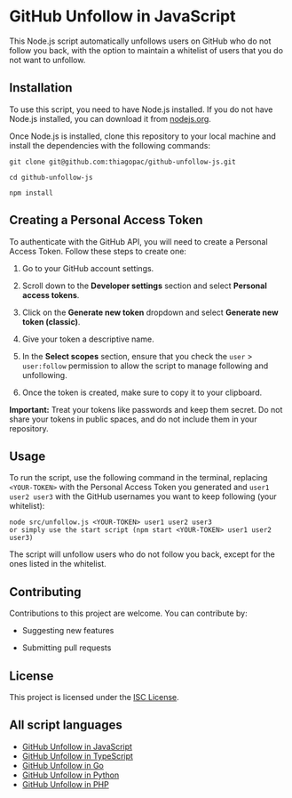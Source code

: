 # GitHub Unfollow in JavaScript

This Node.js script automatically unfollows users on GitHub who do not follow you back, with the option to maintain a whitelist of users that you do not want to unfollow.

## Installation

To use this script, you need to have Node.js installed. If you do not have Node.js installed, you can download it from [nodejs.org](https://nodejs.org/).

Once Node.js is installed, clone this repository to your local machine and install the dependencies with the following commands:

    git clone git@github.com:thiagopac/github-unfollow-js.git

    cd github-unfollow-js

    npm install

## Creating a Personal Access Token

To authenticate with the GitHub API, you will need to create a Personal Access Token. Follow these steps to create one:

1. Go to your GitHub account settings.

2. Scroll down to the **Developer settings** section and select **Personal access tokens**.

3. Click on the **Generate new token** dropdown and select **Generate new token (classic)**.

4. Give your token a descriptive name.

5. In the **Select scopes** section, ensure that you check the `user` > `user:follow` permission to allow the script to manage following and unfollowing.

6. Once the token is created, make sure to copy it to your clipboard.

**Important:** Treat your tokens like passwords and keep them secret. Do not share your tokens in public spaces, and do not include them in your repository.

## Usage

To run the script, use the following command in the terminal, replacing `<YOUR-TOKEN>` with the Personal Access Token you generated and `user1 user2 user3` with the GitHub usernames you want to keep following (your whitelist):

    node src/unfollow.js <YOUR-TOKEN> user1 user2 user3
    or simply use the start script (npm start <YOUR-TOKEN> user1 user2 user3)

The script will unfollow users who do not follow you back, except for the ones listed in the whitelist.

## Contributing

Contributions to this project are welcome. You can contribute by:

- Suggesting new features

- Submitting pull requests

## License

This project is licensed under the [ISC License](LICENSE.md).

## All script languages

- [GitHub Unfollow in JavaScript](https://github.com/thiagopac/github-unfollow)
- [GitHub Unfollow in TypeScript](https://github.com/thiagopac/github-unfollow-ts)
- [GitHub Unfollow in Go](https://github.com/thiagopac/github-unfollow-go)
- [GitHub Unfollow in Python](https://github.com/thiagopac/github-unfollow-py)
- [GitHub Unfollow in PHP](https://github.com/thiagopac/github-unfollow-php)
